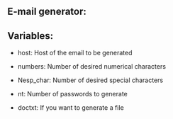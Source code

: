 ## E-mail generator:

## Variables:

* host: Host of the email to be generated

* numbers: Number of desired numerical characters

* Nesp_char: Number of desired special characters

* nt: Number of passwords to generate 

* doctxt: If you want to generate a file